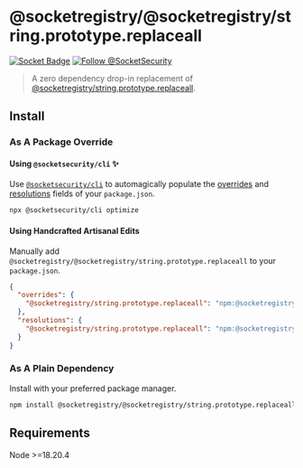 # @socketregistry/@socketregistry/string.prototype.replaceall

[![Socket Badge](https://socket.dev/api/badge/npm/package/@socketregistry/@socketregistry/string.prototype.replaceall)](https://socket.dev/npm/package/@socketregistry/@socketregistry/string.prototype.replaceall)
[![Follow @SocketSecurity](https://img.shields.io/twitter/follow/SocketSecurity?style=social)](https://twitter.com/SocketSecurity)

> A zero dependency drop-in replacement of
> [@socketregistry/string.prototype.replaceall](https://www.npmjs.com/package/@socketregistry/string.prototype.replaceall).

## Install

### As A Package Override

#### Using `@socketsecurity/cli` :sparkles:

Use [`@socketsecurity/cli`](https://www.npmjs.com/package/@socketsecurity/cli)
to automagically populate the
[overrides](https://docs.npmjs.com/cli/v9/configuring-npm/package-json#overrides)
and [resolutions](https://yarnpkg.com/configuration/manifest#resolutions) fields
of your `package.json`.

```sh
npx @socketsecurity/cli optimize
```

#### Using Handcrafted Artisanal Edits

Manually add `@socketregistry/@socketregistry/string.prototype.replaceall` to
your `package.json`.

```json
{
  "overrides": {
    "@socketregistry/string.prototype.replaceall": "npm:@socketregistry/@socketregistry/string.prototype.replaceall@^1"
  },
  "resolutions": {
    "@socketregistry/string.prototype.replaceall": "npm:@socketregistry/@socketregistry/string.prototype.replaceall@^1"
  }
}
```

### As A Plain Dependency

Install with your preferred package manager.

```sh
npm install @socketregistry/@socketregistry/string.prototype.replaceall
```

## Requirements

Node &gt;=18.20.4
